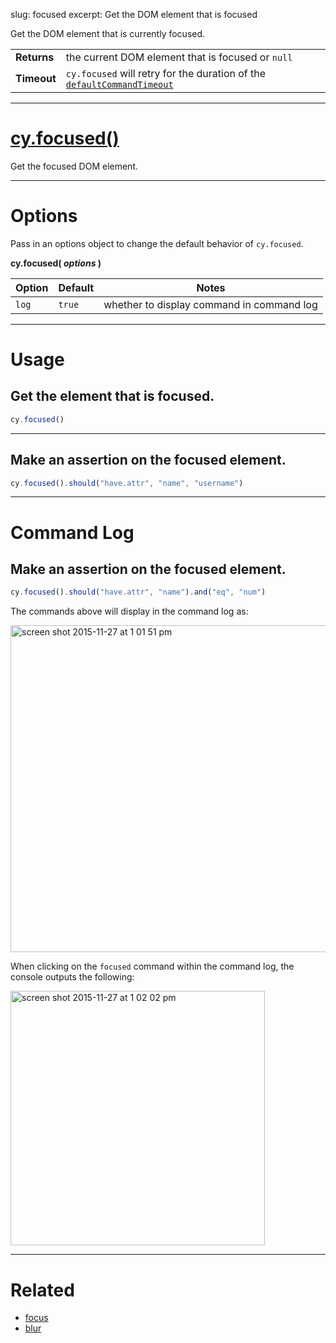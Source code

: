 slug: focused
excerpt: Get the DOM element that is focused

Get the DOM element that is currently focused.

| | |
|--- | --- |
| **Returns** | the current DOM element that is focused or `null` |
| **Timeout** | `cy.focused` will retry for the duration of the [`defaultCommandTimeout`](https://on.cypress.io/guides/configuration#section-timeouts) |

***

# [cy.focused()](#section-usage)

Get the focused DOM element.

***

# Options

Pass in an options object to change the default behavior of `cy.focused`.

**cy.focused( *options* )**

Option | Default | Notes
--- | --- | ---
`log` | `true` | whether to display command in command log

***

# Usage

## Get the element that is focused.

```javascript
cy.focused()
```

***

## Make an assertion on the focused element.

```javascript
cy.focused().should("have.attr", "name", "username")
```

***

# Command Log

## Make an assertion on the focused element.


```javascript
cy.focused().should("have.attr", "name").and("eq", "num")
```

The commands above will display in the command log as:

<img width="523" alt="screen shot 2015-11-27 at 1 01 51 pm" src="https://cloud.githubusercontent.com/assets/1271364/11446780/f71fb350-9509-11e5-963a-a6940fbc63b6.png">

When clicking on the `focused` command within the command log, the console outputs the following:

<img width="407" alt="screen shot 2015-11-27 at 1 02 02 pm" src="https://cloud.githubusercontent.com/assets/1271364/11446771/d104a6d0-9509-11e5-9464-2e397cb1eb24.png">

***

# Related

- [focus](https://on.cypress.io/api/focus)
- [blur](https://on.cypress.io/api/blur)